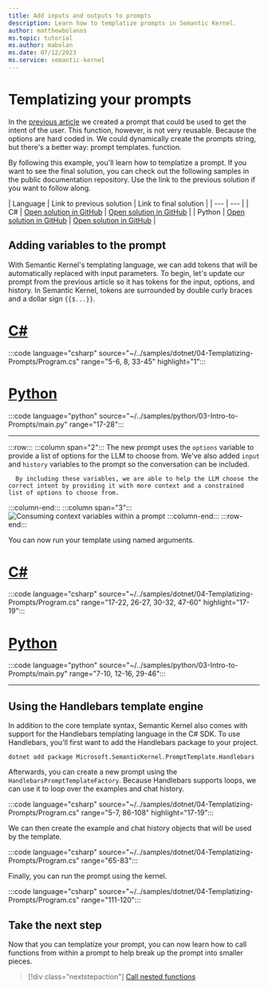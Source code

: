 ```yaml
---
title: Add inputs and outputs to prompts
description: Learn how to templatize prompts in Semantic Kernel.
author: matthewbolanos
ms.topic: tutorial
ms.author: mabolan
ms.date: 07/12/2023
ms.service: semantic-kernel
---
```


# Templatizing your prompts


In the [previous article](./your-first-prompt.md) we created a prompt that could be used to get the intent of the user. This function, however, is not very reusable. Because the options are hard coded in. We could dynamically create the prompts string, but there's a better way: prompt templates. function.

By following this example, you'll learn how to templatize a prompt. If you want to see the final solution, you can check out the following samples in the public documentation repository. Use the link to the previous solution if you want to follow along.

| Language  | Link to previous solution | Link to final solution |
| --- | --- |
| C# | [Open solution in GitHub](https://github.com/MicrosoftDocs/semantic-kernel-docs/tree/main/samples/dotnet/04-Serializing-Semantic-Functions) | [Open solution in GitHub](https://github.com/MicrosoftDocs/semantic-kernel-docs/tree/main/samples/dotnet/04-Templatizing-Prompts) |
| Python | [Open solution in GitHub](https://github.com/MicrosoftDocs/semantic-kernel-docs/tree/main/samples/python/04-Serializing-Semantic-Functions) | [Open solution in GitHub](https://github.com/MicrosoftDocs/semantic-kernel-docs/tree/main/samples/python/04-Templatizing-Prompts) |

## Adding variables to the prompt
With Semantic Kernel's templating language, we can add tokens that will be automatically replaced with input parameters. To begin, let's update our prompt from the previous article so it has tokens for the input, options, and history. In Semantic Kernel, tokens are surrounded by double curly braces and a dollar sign `{{$...}}`.

# [C#](#tab/Csharp)

:::code language="csharp" source="~/../samples/dotnet/04-Templatizing-Prompts/Program.cs" range="5-6, 8, 33-45" highlight="1":::

# [Python](#tab/python)

:::code language="python" source="~/../samples/python/03-Intro-to-Prompts/main.py" range="17-28":::

---


:::row:::
   :::column span="2":::
      The new prompt uses the `options` variable to provide a list of options for the LLM to choose from. We've also added `input` and `history` variables to the prompt so the conversation can be included.
      
      By including these variables, we are able to help the LLM choose the correct intent by providing it with more context and a constrained list of options to choose from.
   :::column-end:::
   :::column span="3":::
      ![Consuming context variables within a prompt](../media/using-context-in-templates.png)
   :::column-end:::
:::row-end:::

You can now run your template using named arguments.

# [C#](#tab/Csharp)

:::code language="csharp" source="~/../samples/dotnet/04-Templatizing-Prompts/Program.cs" range="17-22, 26-27, 30-32, 47-60" highlight="17-19":::

# [Python](#tab/python)

:::code language="python" source="~/../samples/python/03-Intro-to-Prompts/main.py" range="7-10, 12-16, 29-46":::

---

## Using the Handlebars template engine
In addition to the core template syntax, Semantic Kernel also comes with support for the Handlebars templating language in the C# SDK. To use Handlebars, you'll first want to add the Handlebars package to your project.

```console
dotnet add package Microsoft.SemanticKernel.PromptTemplate.Handlebars
```

Afterwards, you can create a new prompt using the `HandlebarsPromptTemplateFactory`. Because Handlebars supports loops, we can use it to loop over the examples and chat history.

:::code language="csharp" source="~/../samples/dotnet/04-Templatizing-Prompts/Program.cs" range="5-7, 86-108" highlight="17-19":::

We can then create the example and chat history objects that will be used by the template.

:::code language="csharp" source="~/../samples/dotnet/04-Templatizing-Prompts/Program.cs" range="65-83":::

Finally, you can run the prompt using the kernel.

:::code language="csharp" source="~/../samples/dotnet/04-Templatizing-Prompts/Program.cs" range="111-120":::

## Take the next step
Now that you can templatize your prompt, you can now learn how to call functions from within
a prompt to help break up the prompt into smaller pieces.

> [!div class="nextstepaction"]
> [Call nested functions](./calling-nested-functions.md)